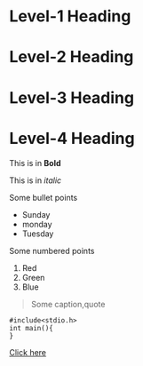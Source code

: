 # Level-1 Heading

# Level-2 Heading

# Level-3 Heading

# Level-4 Heading

This is in **Bold**

This is in *italic*

Some bullet points
* Sunday
* monday
* Tuesday

Some numbered points
1. Red
2. Green
3. Blue


>Some caption,quote

```
#include<stdio.h>
int main(){
}
```
[Click here](https://apply.gitam.edu/)


